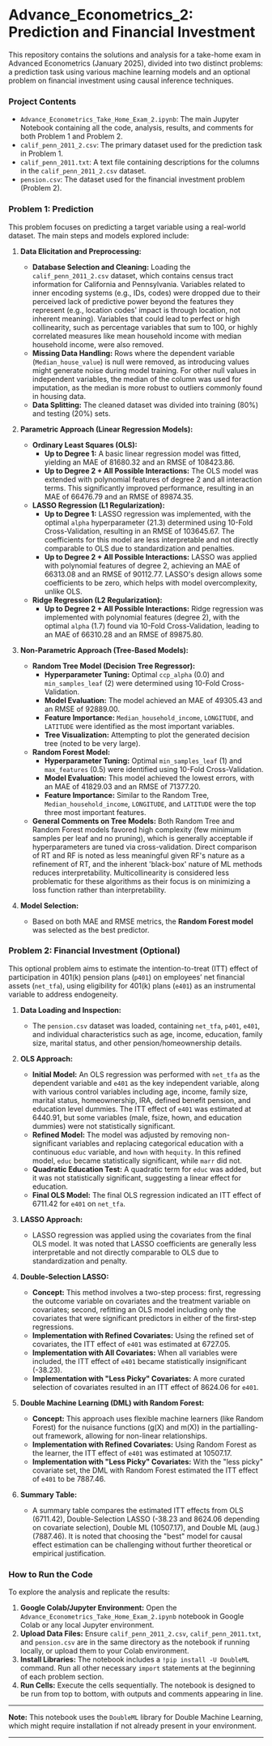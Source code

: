 # Advance_Econometrics_2: Prediction and Financial Investment

This repository contains the solutions and analysis for a take-home exam in Advanced Econometrics (January 2025), divided into two distinct problems: a prediction task using various machine learning models and an optional problem on financial investment using causal inference techniques.

### Project Contents

* `Advance_Econometrics_Take_Home_Exam_2.ipynb`: The main Jupyter Notebook containing all the code, analysis, results, and comments for both Problem 1 and Problem 2.
* `calif_penn_2011_2.csv`: The primary dataset used for the prediction task in Problem 1.
* `calif_penn_2011.txt`: A text file containing descriptions for the columns in the `calif_penn_2011_2.csv` dataset.
* `pension.csv`: The dataset used for the financial investment problem (Problem 2).

### Problem 1: Prediction

This problem focuses on predicting a target variable using a real-world dataset. The main steps and models explored include:

1.  **Data Elicitation and Preprocessing:**
    * **Database Selection and Cleaning:** Loading the `calif_penn_2011_2.csv` dataset, which contains census tract information for California and Pennsylvania. Variables related to inner encoding systems (e.g., IDs, codes) were dropped due to their perceived lack of predictive power beyond the features they represent (e.g., location codes' impact is through location, not inherent meaning). Variables that could lead to perfect or high collinearity, such as percentage variables that sum to 100, or highly correlated measures like mean household income with median household income, were also removed.
    * **Missing Data Handling:** Rows where the dependent variable (`Median_house_value`) is null were removed, as introducing values might generate noise during model training. For other null values in independent variables, the median of the column was used for imputation, as the median is more robust to outliers commonly found in housing data.
    * **Data Splitting:** The cleaned dataset was divided into training (80%) and testing (20%) sets.

2.  **Parametric Approach (Linear Regression Models):**
    * **Ordinary Least Squares (OLS):**
        * **Up to Degree 1:** A basic linear regression model was fitted, yielding an MAE of 81680.32 and an RMSE of 108423.86.
        * **Up to Degree 2 + All Possible Interactions:** The OLS model was extended with polynomial features of degree 2 and all interaction terms. This significantly improved performance, resulting in an MAE of 66476.79 and an RMSE of 89874.35.
    * **LASSO Regression (L1 Regularization):**
        * **Up to Degree 1:** LASSO regression was implemented, with the optimal `alpha` hyperparameter (21.3) determined using 10-Fold Cross-Validation, resulting in an RMSE of 103645.67. The coefficients for this model are less interpretable and not directly comparable to OLS due to standardization and penalties.
        * **Up to Degree 2 + All Possible Interactions:** LASSO was applied with polynomial features of degree 2, achieving an MAE of 66313.08 and an RMSE of 90112.77. LASSO's design allows some coefficients to be zero, which helps with model overcomplexity, unlike OLS.
    * **Ridge Regression (L2 Regularization):**
        * **Up to Degree 2 + All Possible Interactions:** Ridge regression was implemented with polynomial features (degree 2), with the optimal `alpha` (1.7) found via 10-Fold Cross-Validation, leading to an MAE of 66310.28 and an RMSE of 89875.80.

3.  **Non-Parametric Approach (Tree-Based Models):**
    * **Random Tree Model (Decision Tree Regressor):**
        * **Hyperparameter Tuning:** Optimal `ccp_alpha` (0.0) and `min_samples_leaf` (2) were determined using 10-Fold Cross-Validation.
        * **Model Evaluation:** The model achieved an MAE of 49305.43 and an RMSE of 92889.00.
        * **Feature Importance:** `Median_household_income`, `LONGITUDE`, and `LATITUDE` were identified as the most important variables.
        * **Tree Visualization:** Attempting to plot the generated decision tree (noted to be very large).
    * **Random Forest Model:**
        * **Hyperparameter Tuning:** Optimal `min_samples_leaf` (1) and `max_features` (0.5) were identified using 10-Fold Cross-Validation.
        * **Model Evaluation:** This model achieved the lowest errors, with an MAE of 41829.03 and an RMSE of 71377.20.
        * **Feature Importance:** Similar to the Random Tree, `Median_household_income`, `LONGITUDE`, and `LATITUDE` were the top three most important features.
    * **General Comments on Tree Models:** Both Random Tree and Random Forest models favored high complexity (few minimum samples per leaf and no pruning), which is generally acceptable if hyperparameters are tuned via cross-validation. Direct comparison of RT and RF is noted as less meaningful given RF's nature as a refinement of RT, and the inherent 'black-box' nature of ML methods reduces interpretability. Multicollinearity is considered less problematic for these algorithms as their focus is on minimizing a loss function rather than interpretability.

4.  **Model Selection:**
    * Based on both MAE and RMSE metrics, the **Random Forest model** was selected as the best predictor.

### Problem 2: Financial Investment (Optional)

This optional problem aims to estimate the intention-to-treat (ITT) effect of participation in 401(k) pension plans (`p401`) on employees’ net financial assets (`net_tfa`), using eligibility for 401(k) plans (`e401`) as an instrumental variable to address endogeneity.

1.  **Data Loading and Inspection:**
    * The `pension.csv` dataset was loaded, containing `net_tfa`, `p401`, `e401`, and individual characteristics such as age, income, education, family size, marital status, and other pension/homeownership details.

2.  **OLS Approach:**
    * **Initial Model:** An OLS regression was performed with `net_tfa` as the dependent variable and `e401` as the key independent variable, along with various control variables including age, income, family size, marital status, homeownership, IRA, defined benefit pension, and education level dummies. The ITT effect of `e401` was estimated at 6440.91, but some variables (male, fsize, hown, and education dummies) were not statistically significant.
    * **Refined Model:** The model was adjusted by removing non-significant variables and replacing categorical education with a continuous `educ` variable, and `hown` with `hequity`. In this refined model, `educ` became statistically significant, while `marr` did not.
    * **Quadratic Education Test:** A quadratic term for `educ` was added, but it was not statistically significant, suggesting a linear effect for education.
    * **Final OLS Model:** The final OLS regression indicated an ITT effect of 6711.42 for `e401` on `net_tfa`.

3.  **LASSO Approach:**
    * LASSO regression was applied using the covariates from the final OLS model. It was noted that LASSO coefficients are generally less interpretable and not directly comparable to OLS due to standardization and penalty.

4.  **Double-Selection LASSO:**
    * **Concept:** This method involves a two-step process: first, regressing the outcome variable on covariates and the treatment variable on covariates; second, refitting an OLS model including only the covariates that were significant predictors in either of the first-step regressions.
    * **Implementation with Refined Covariates:** Using the refined set of covariates, the ITT effect of `e401` was estimated at 6727.05.
    * **Implementation with All Covariates:** When all variables were included, the ITT effect of `e401` became statistically insignificant (-38.23).
    * **Implementation with "Less Picky" Covariates:** A more curated selection of covariates resulted in an ITT effect of 8624.06 for `e401`.

5.  **Double Machine Learning (DML) with Random Forest:**
    * **Concept:** This approach uses flexible machine learners (like Random Forest) for the nuisance functions (g(X) and m(X)) in the partialling-out framework, allowing for non-linear relationships.
    * **Implementation with Refined Covariates:** Using Random Forest as the learner, the ITT effect of `e401` was estimated at 10507.17.
    * **Implementation with "Less Picky" Covariates:** With the "less picky" covariate set, the DML with Random Forest estimated the ITT effect of `e401` to be 7887.46.

6.  **Summary Table:**
    * A summary table compares the estimated ITT effects from OLS (6711.42), Double-Selection LASSO (-38.23 and 8624.06 depending on covariate selection), Double ML (10507.17), and Double ML (aug.) (7887.46). It is noted that choosing the "best" model for causal effect estimation can be challenging without further theoretical or empirical justification.

### How to Run the Code

To explore the analysis and replicate the results:

1.  **Google Colab/Jupyter Environment:** Open the `Advance_Econometrics_Take_Home_Exam_2.ipynb` notebook in Google Colab or any local Jupyter environment.
2.  **Upload Data Files:** Ensure `calif_penn_2011_2.csv`, `calif_penn_2011.txt`, and `pension.csv` are in the same directory as the notebook if running locally, or upload them to your Colab environment.
3.  **Install Libraries:** The notebook includes a `!pip install -U DoubleML` command. Run all other necessary `import` statements at the beginning of each problem section.
4.  **Run Cells:** Execute the cells sequentially. The notebook is designed to be run from top to bottom, with outputs and comments appearing in line.

---

**Note:** This notebook uses the `DoubleML` library for Double Machine Learning, which might require installation if not already present in your environment.

---
